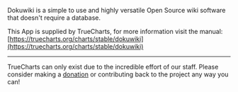Dokuwiki is a simple to use and highly versatile Open Source wiki software that doesn't require a database.

This App is supplied by TrueCharts, for more information visit the manual: [https://truecharts.org/charts/stable/dokuwiki](https://truecharts.org/charts/stable/dokuwiki)

---

TrueCharts can only exist due to the incredible effort of our staff.
Please consider making a [donation](https://truecharts.org/sponsor) or contributing back to the project any way you can!
